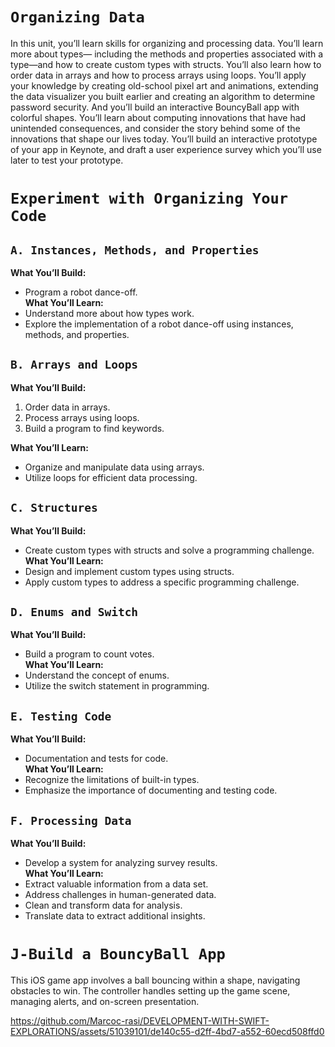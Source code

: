 # `Organizing Data`
In this unit, you’ll learn skills for organizing and processing data. You’ll learn more about types— including the methods and properties associated with a type—and how to create custom types with structs. You’ll also learn how to order data in arrays and how to process arrays using loops.
You’ll apply your knowledge by creating old-school pixel art and animations, extending the data visualizer you built earlier and creating an algorithm to determine password security. And you’ll build an interactive BouncyBall app with colorful shapes.
You’ll learn about computing innovations that have had unintended consequences, and consider the story behind some of the innovations that shape our lives today. You’ll build an interactive prototype of your app in Keynote, and draft a user experience survey which you’ll use later to test your prototype.

# `Experiment with Organizing Your Code`

## `A. Instances, Methods, and Properties`
**What You’ll Build:** 
- Program a robot dance-off.  
**What You’ll Learn:**
- Understand more about how types work.
- Explore the implementation of a robot dance-off using instances, methods, and properties.

## `B. Arrays and Loops`
**What You’ll Build:**
1. Order data in arrays.
2. Process arrays using loops.
3. Build a program to find keywords.

**What You’ll Learn:**
- Organize and manipulate data using arrays.
- Utilize loops for efficient data processing.

## `C. Structures`
**What You’ll Build:** 
- Create custom types with structs and solve a programming challenge.  
**What You’ll Learn:**
- Design and implement custom types using structs.
- Apply custom types to address a specific programming challenge.

## `D. Enums and Switch`
**What You’ll Build:** 
- Build a program to count votes.  
**What You’ll Learn:**
- Understand the concept of enums.
- Utilize the switch statement in programming.

## `E. Testing Code`
**What You’ll Build:** 
- Documentation and tests for code.  
**What You’ll Learn:**
- Recognize the limitations of built-in types.
- Emphasize the importance of documenting and testing code.

## `F. Processing Data`
**What You’ll Build:** 
- Develop a system for analyzing survey results.  
**What You’ll Learn:**
- Extract valuable information from a data set.
- Address challenges in human-generated data.
- Clean and transform data for analysis.
- Translate data to extract additional insights.

# `J-Build a BouncyBall App`

This iOS game app involves a ball bouncing within a shape, navigating obstacles to win. The controller handles setting up the game scene, managing alerts, and on-screen presentation.

https://github.com/Marcoc-rasi/DEVELOPMENT-WITH-SWIFT-EXPLORATIONS/assets/51039101/de140c55-d2ff-4bd7-a552-60ecd508ffd0



